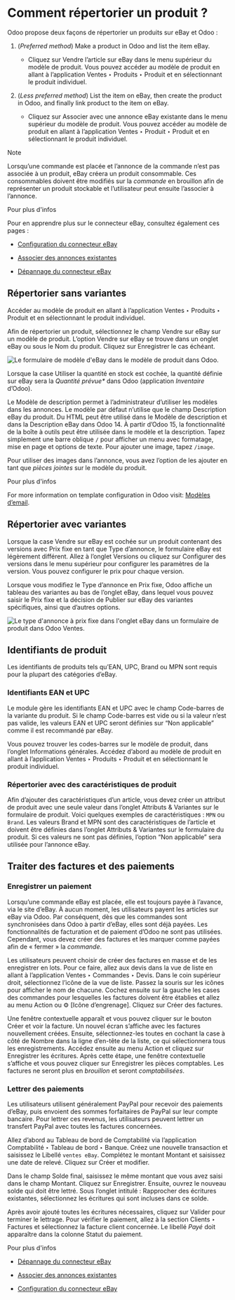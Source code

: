 # Comment répertorier un produit ?

Odoo propose deux façons de répertorier un produits sur eBay et Odoo :

  1. (_Preferred method_) Make a product in Odoo and list the item eBay.

     * Cliquez sur Vendre l’article sur eBay dans le menu supérieur du modèle de produit. Vous pouvez accéder au modèle de produit en allant à l’application Ventes ‣ Produits ‣ Produit et en sélectionnant le produit individuel.

  2. (_Less preferred method_) List the item on eBay, then create the product in Odoo, and finally link product to the item on eBay.

     * Cliquez sur Associer avec une annonce eBay existante dans le menu supérieur du modèle de produit. Vous pouvez accéder au modèle de produit en allant à l’application Ventes ‣ Produit ‣ Produit et en sélectionnant le produit individuel.

Note

Lorsqu’une commande est placée et l’annonce de la commande n’est pas associée
à un produit, eBay créera un produit consommable. Ces consommables doivent
être modifiés sur la _commande_ en brouillon afin de représenter un produit
stockable et l’utilisateur peut ensuite l’associer à l’annonce.

Pour plus d'infos

Pour en apprendre plus sur le connecteur eBay, consultez également ces pages :

  * [Configuration du connecteur eBay](setup.html)

  * [Associer des annonces existantes](linking_listings.html)

  * [Dépannage du connecteur eBay](troubleshooting.html)

## Répertorier sans variantes

Accéder au modèle de produit en allant à l’application Ventes ‣ Produits ‣
Produit et en sélectionnant le produit individuel.

Afin de répertorier un produit, sélectionnez le champ Vendre sur eBay sur un
modèle de produit. L’option Vendre sur eBay se trouve dans un onglet eBay ou
sous le Nom du produit. Cliquez sur Enregistrer le cas échéant.

![Le formulaire de modèle d'eBay dans le modèle de produit dans
Odoo.](../../../../_images/manage-ebay-template.png)

Lorsque la case Utiliser la quantité en stock est cochée, la quantité définie
sur eBay sera la _Quantité prévue*_ dans Odoo (application _Inventaire_
d’Odoo).

Le Modèle de description permet à l’administrateur d’utiliser les modèles dans
les annonces. Le modèle par défaut n’utilise que le champ Description eBay du
produit. Du HTML peut être utilisé dans le Modèle de description et dans la
Description eBay dans Odoo 14. À partir d’Odoo 15, la fonctionnalité de la
boîte à outils peut être utilisée dans le modèle et la description. Tapez
simplement une barre oblique `/` pour afficher un menu avec formatage, mise en
page et options de texte. Pour ajouter une image, tapez `/image`.

Pour utiliser des images dans l’annonce, vous avez l’option de les ajouter en
tant que _pièces jointes_ sur le modèle du produit.

Pour plus d'infos

For more information on template configuration in Odoo visit: [Modèles
d’email](../../../general/companies/email_template.html).

## Répertorier avec variantes

Lorsque la case Vendre sur eBay est cochée sur un produit contenant des
versions avec Prix fixe en tant que Type d’annonce, le formulaire eBay est
légèrement différent. Allez à l’onglet Versions ou cliquez sur Configurer des
versions dans le menu supérieur pour configurer les paramètres de la version.
Vous pouvez configurer le prix pour chaque version.

Lorsque vous modifiez le Type d’annonce en Prix fixe, Odoo affiche un tableau
des variantes au bas de l’onglet eBay, dans lequel vous pouvez saisir le Prix
fixe et la décision de Publier sur eBay des variantes spécifiques, ainsi que
d’autres options.

![Le type d'annonce à prix fixe dans l'onglet eBay dans un formulaire de
produit dans Odoo Ventes.](../../../../_images/fixed-listing-price.png)

## Identifiants de produit

Les identifiants de produits tels qu’EAN, UPC, Brand ou MPN sont requis pour
la plupart des catégories d’eBay.

### Identifiants EAN et UPC

Le module gère les identifiants EAN et UPC avec le champ Code-barres de la
variante du produit. Si le champ Code-barres est vide ou si la valeur n’est
pas valide, les valeurs EAN et UPC seront définies sur “Non applicable” comme
il est recommandé par eBay.

Vous pouvez trouver les codes-barres sur le modèle de produit, dans l’onglet
Informations générales. Accédez d’abord au modèle de produit en allant à
l’application Ventes ‣ Produits ‣ Produit et en sélectionnant le produit
individuel.

### Répertorier avec des caractéristiques de produit

Afin d’ajouter des caractéristiques d’un article, vous devez créer un attribut
de produit avec une seule valeur dans l’onglet Attributs & Variantes sur le
formulaire de produit. Voici quelques exemples de caractéristiques : `MPN` ou
`Brand`. Les valeurs Brand et MPN sont des caractéristiques de l’article et
doivent être définies dans l’onglet Attributs & Variantes sur le formulaire du
produit. Si ces valeurs ne sont pas définies, l’option “Non applicable” sera
utilisée pour l’annonce eBay.

## Traiter des factures et des paiements

### Enregistrer un paiement

Lorsqu’une commande eBay est placée, elle est toujours payée à l’avance, via
le site d’eBay. À aucun moment, les utilisateurs payent les articles sur eBay
via Odoo. Par conséquent, dès que les commandes sont synchronisées dans Odoo à
partir d’eBay, elles sont déjà payées. Les fonctionnalités de facturation et
de paiement d’Odoo ne sont pas utilisées. Cependant, vous devez créer des
factures et les marquer comme payées afin de « fermer » la _commande_.

Les utilisateurs peuvent choisir de créer des factures en masse et de les
enregistrer en lots. Pour ce faire, allez aux devis dans la vue de liste en
allant à l’application Ventes ‣ Commandes ‣ Devis. Dans le coin supérieur
droit, sélectionnez l’icône de la vue de liste. Passez la souris sur les
icônes pour afficher le nom de chacune. Cochez ensuite sur la gauche les cases
des commandes pour lesquelles les factures doivent être établies et allez au
menu Action ou ⚙️ [Icône d’engrenage]. Cliquez sur Créer des factures.

Une fenêtre contextuelle apparaît et vous pouvez cliquer sur le bouton Créer
et voir la facture. Un nouvel écran s’affiche avec les factures nouvellement
créées. Ensuite, sélectionnez-les toutes en cochant la case à côté de Nombre
dans la ligne d’en-tête de la liste, ce qui sélectionnera tous les
enregistrements. Accédez ensuite au menu Action et cliquez sur Enregistrer les
écritures. Après cette étape, une fenêtre contextuelle s’affiche et vous
pouvez cliquer sur Enregistrer les pièces comptables. Les factures ne seront
plus en _brouillon_ et seront _comptabilisées_.

### Lettrer des paiements

Les utilisateurs utilisent généralement PayPal pour recevoir des paiements
d’eBay, puis envoient des sommes forfaitaires de PayPal sur leur compte
bancaire. Pour lettrer ces revenus, les utilisateurs peuvent lettrer un
transfert PayPal avec toutes les factures concernées.

Allez d’abord au Tableau de bord de Comptabilité via l’application
Comptabilité ‣ Tableau de bord ‣ Banque. Créez une nouvelle transaction et
saisissez le Libellé `ventes eBay`. Complétez le montant Montant et saisissez
une date de relevé. Cliquez sur Créer et modifier.

Dans le champ Solde final, saisissez le même montant que vous avez saisi dans
le champ Montant. Cliquez sur Enregistrer. Ensuite, ouvrez le nouveau solde
qui doit être lettré. Sous l’onglet intitulé : Rapprocher des écritures
existantes, sélectionnez les écritures qui sont incluses dans ce solde.

Après avoir ajouté toutes les écritures nécessaires, cliquez sur Valider pour
terminer le lettrage. Pour vérifier le paiement, allez à la section Clients ‣
Factures et sélectionnez la facture client concernée. Le libellé _Payé_ doit
apparaître dans la colonne Statut du paiement.

Pour plus d'infos

  * [Dépannage du connecteur eBay](troubleshooting.html)

  * [Associer des annonces existantes](linking_listings.html)

  * [Configuration du connecteur eBay](setup.html)


